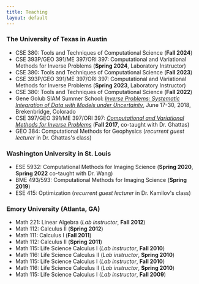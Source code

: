 ```yaml
---
title: Teaching 
layout: default
---
```


### The University of Texas in Austin
- CSE 380: Tools and Techniques of Computational Science (**Fall 2024**)
- CSE 393P/GEO 391/ME 397/ORI 397: Computational and Variational Methods for Inverse Problems (**Spring 2024**, Laboratory Instructor)
- CSE 380: Tools and Techniques of Computational Science (**Fall 2023**)
- CSE 393P/GEO 391/ME 397/ORI 397: Computational and Variational Methods for Inverse Problems (**Spring 2023**, Laboratory Instructor)
- CSE 380: Tools and Techniques of Computational Science (**Fall 2022**)
- Gene Golub SIAM Summer School: [*Inverse Problems: Systematic Integration of Data with Models under Uncertainty*](http://g2s3.com/), June 17-30, 2018, Brekenbridge, Colorado 
- CSE 397/GEO 391/ME 397/ORI 397: [*Computational and Variational Methods for Inverse Problems*](https://uvilla.github.io/inverse17/) (**Fall 2017**, co-taught with Dr. Ghattas)
- GEO 384: Computational Methods for Geophysics (*recurrent guest lecturer* in Dr. Ghattas's class)

### Washington University in St. Louis
- ESE 5932: Computational Methods for Imaging Science (**Spring 2020**, **Spring 2022** co-taught with Dr. Wang)
- BME 493/593: Computational Methods for Imaging Science (**Spring 2019**)
- ESE 415: Optimization (*recurrent guest lecturer* in Dr. Kamilov's class)


### Emory University (Atlanta, GA)
- Math 221: Linear Algebra (*Lab instructor*, **Fall 2012**)
- Math 112: Calculus II (**Spring 2012**)
- Math 111: Calculus I (**Fall 2011**)
- Math 112: Calculus II (**Spring 2011**)
- Math 115: Life Science Calculus I (*Lab instructor*, **Fall 2010**)
- Math 116: Life Science Calculus II (*Lab instructor*, **Spring 2010**)
- Math 115: Life Science Calculus I (*Lab instructor*, **Fall 2010**)
- Math 116: Life Science Calculus II (*Lab instructor*, **Spring 2010**)
- Math 115: Life Science Calculus I (*Lab instructor*, **Fall 2009**)

